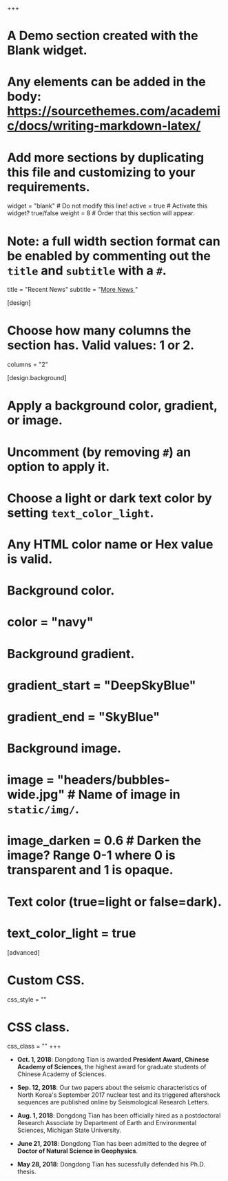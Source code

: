+++
# A Demo section created with the Blank widget.
# Any elements can be added in the body: https://sourcethemes.com/academic/docs/writing-markdown-latex/
# Add more sections by duplicating this file and customizing to your requirements.

widget = "blank"  # Do not modify this line!
active = true  # Activate this widget? true/false
weight = 8  # Order that this section will appear.

# Note: a full width section format can be enabled by commenting out the `title` and `subtitle` with a `#`.
title = "Recent News"
subtitle = "[More News <i class='fa fa-angle-double-right'></i>](/~tiandong/news)"

[design]
  # Choose how many columns the section has. Valid values: 1 or 2.
  columns = "2"

[design.background]
  # Apply a background color, gradient, or image.
  #   Uncomment (by removing `#`) an option to apply it.
  #   Choose a light or dark text color by setting `text_color_light`.
  #   Any HTML color name or Hex value is valid.

  # Background color.
  # color = "navy"

  # Background gradient.
  # gradient_start = "DeepSkyBlue"
  # gradient_end = "SkyBlue"

  # Background image.
  # image = "headers/bubbles-wide.jpg"  # Name of image in `static/img/`.
  # image_darken = 0.6  # Darken the image? Range 0-1 where 0 is transparent and 1 is opaque.

  # Text color (true=light or false=dark).
  # text_color_light = true

[advanced]
 # Custom CSS.
 css_style = ""

 # CSS class.
 css_class = ""
+++

-   **Oct. 1, 2018**:
    Dongdong Tian is awarded **President Award, Chinese Academy of Sciences**,
    the highest award for graduate students of Chinese Academy of Sciences.

-   **Sep. 12, 2018**:
    Our two papers about the seismic characteristics of North Korea's September 2017
    nuclear test and its triggered aftershock sequences are published online
    by Seismological Research Letters.

-   **Aug. 1, 2018**:
    Dongdong Tian has been officially hired as a postdoctoral Research Associate by Department of
    Earth and Environmental Sciences, Michigan State University.

-   **June 21, 2018**:
    Dongdong Tian has been admitted to the degree of **Doctor of Natural Science in Geophysics**.

-   **May 28, 2018**:
    Dongdong Tian has sucessfully defended his Ph.D. thesis.
